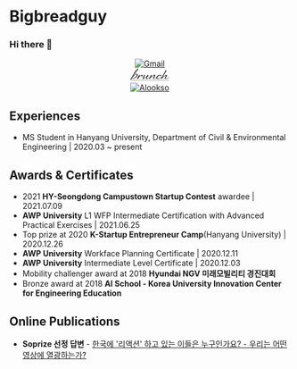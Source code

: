 # Bigbreadguy

### Hi there 👋

<div align=center>

[![Gmail](https://img.shields.io/static/v1?style=for-the-badge&message=Gmail&color=EA4335&logo=Gmail&logoColor=FFFFFF&label=)](mailto:schadenlim@gmail.com)
</br>
[<img src="./assets/logo_brunch_crop.png">](https://brunch.co.kr/@come162003)
</br>
[![Alookso](https://alook.so/assets/union-black-4b2a377fcf3fb369d0e0ef9e9b976baba66dd70e9e4f32568b2e1d23c20b281a.svg)](https://alook.so/users/xgvtyo) 

</div>

## Experiences
- MS Student in Hanyang University, Department of Civil & Environmental Engineering | 2020.03 ~ present

## Awards & Certificates
- 2021 **HY-Seongdong Campustown Startup Contest** awardee | 2021.07.09
- **AWP University** L1 WFP Intermediate Certification with Advanced Practical Exercises | 2021.06.25
- Top prize at 2020 **K-Startup Entrepreneur Camp**(Hanyang University) | 2020.12.26
- **AWP University** Workface Planning Certificate | 2020.12.11
- **AWP University** Intermediate Level Certificate | 2020.12.03
- Mobility challenger award at 2018 **Hyundai NGV 미래모빌리티 경진대회**
- Bronze award at 2018 **AI School - Korea University Innovation Center for Engineering Education**

## Online Publications
- **Soprize 선정 답변** - [한국에 '리액션' 하고 있는 이들은 누구인가요? - 우리는 어떤 영상에 열광하는가?](https://soprize.so/answer/491)

<!--
**bigbreadguy/bigbreadguy** is a ✨ _special_ ✨ repository because its `README.md` (this file) appears on your GitHub profile.

Here are some ideas to get you started:

- 🔭 I’m currently working on ...
- 🌱 I’m currently learning ...
- 👯 I’m looking to collaborate on ...
- 🤔 I’m looking for help with ...
- 💬 Ask me about ...
- 📫 How to reach me: ...
- 😄 Pronouns: ...
- ⚡ Fun fact: ...
-->
